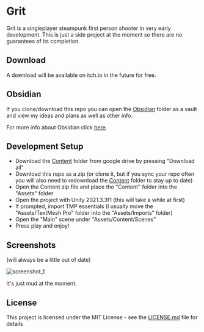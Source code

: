 # Grit

Grit is a singleplayer steampunk first person shooter in very early development.
This is just a side project at the moment so there are no guarantees of its completion.

## Download

A download will be available on itch.io in the future for free.

## Obsidian

If you clone/download this repo you can open the [Obsidian](Obsidian) folder as a vault and view my ideas and plans as well as other info.

For more info about Obsidian click [here](https://obsidian.md/).

## Development Setup

- Download the [Content](https://drive.google.com/drive/folders/1-7vIpOlzXVTSXhcypJoBhEj64vjRoE_N?usp=share_link) folder from google drive by pressing "Download all"
- Download this repo as a zip (or clone it, but if you sync your repo often you will also need to redownload the [Content](https://drive.google.com/drive/folders/1-7vIpOlzXVTSXhcypJoBhEj64vjRoE_N?usp=share_link) folder to stay up to date)
- Open the Content zip file and place the "Content" folder into the "Assets" folder
- Open the project with Unity 2021.3.3f1 (this will take a while at first)
- If prompted, import TMP essentials (I usually move the "Assets/TextMesh Pro" folder into the "Assets/Imports" folder)
- Open the "Main" scene under "Assets/Content/Scenes"
- Press play and enjoy!

## Screenshots

(will always be a little out of date)

![screenshot_1](Screenshots/screenshot_1.png)

It's just mud at the moment.

## License

This project is licensed under the MIT License - see the [LICENSE.md](LICENSE.md) file for details
